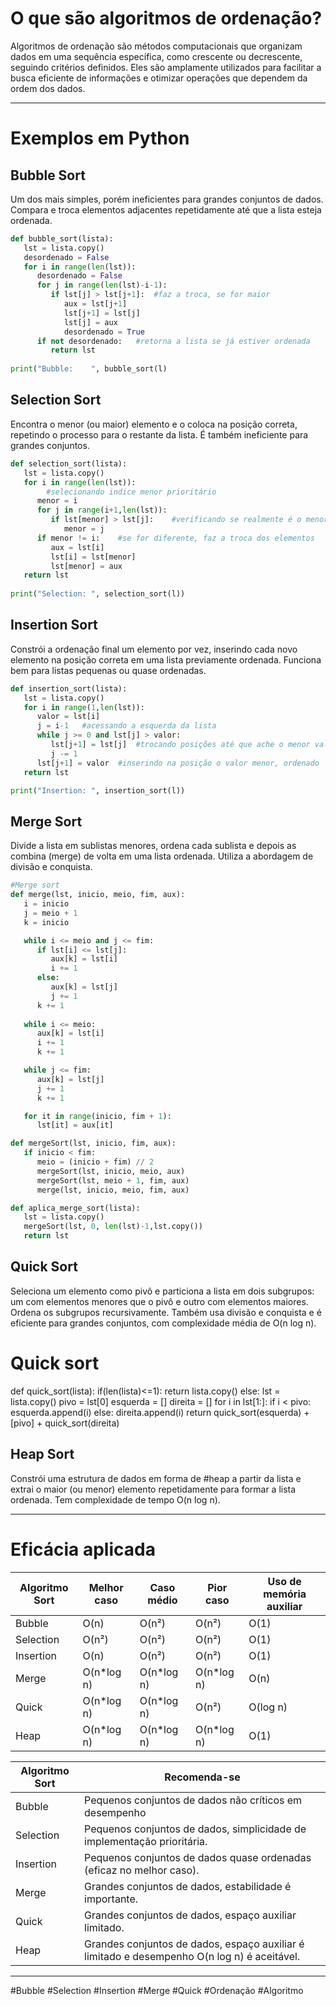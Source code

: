 # O que são algoritmos de ordenação?
Algoritmos de ordenação são métodos computacionais que organizam dados em uma sequência específica, como crescente ou decrescente, seguindo critérios definidos. Eles são amplamente utilizados para facilitar a busca eficiente de informações e otimizar operações que dependem da ordem dos dados.

---
# Exemplos em Python
## Bubble Sort
Um dos mais simples, porém ineficientes para grandes conjuntos de dados. Compara e troca elementos adjacentes repetidamente até que a lista esteja ordenada.
```python
def bubble_sort(lista):
   lst = lista.copy()
   desordenado = False
   for i in range(len(lst)):
      desordenado = False
      for j in range(len(lst)-i-1):
         if lst[j] > lst[j+1]:	#faz a troca, se for maior
            aux = lst[j+1]
            lst[j+1] = lst[j]
            lst[j] = aux
            desordenado = True
      if not desordenado:	#retorna a lista se já estiver ordenada
         return lst
	
print("Bubble:    ", bubble_sort(l)
```

## Selection Sort
Encontra o menor (ou maior) elemento e o coloca na posição correta, repetindo o processo para o restante da lista. É também ineficiente para grandes conjuntos.
```python
def selection_sort(lista):
   lst = lista.copy()
   for i in range(len(lst)):
		#selecionando indice menor prioritário
      menor = i
      for j in range(i+1,len(lst)):
         if lst[menor] > lst[j]:	#verificando se realmente é o menor, senão, troca-o
            menor = j
      if menor != i:	#se for diferente, faz a troca dos elementos
         aux = lst[i]
         lst[i] = lst[menor]
         lst[menor] = aux
   return lst
		
print("Selection: ", selection_sort(l))	
```

## Insertion Sort
Constrói a ordenação final um elemento por vez, inserindo cada novo elemento na posição correta em uma lista previamente ordenada. Funciona bem para listas pequenas ou quase ordenadas.
```python
def insertion_sort(lista):
   lst = lista.copy()
   for i in range(1,len(lst)):
      valor = lst[i]
      j = i-1	#acessando a esquerda da lista
      while j >= 0 and lst[j] > valor:
         lst[j+1] = lst[j]	#trocando posições até que ache o menor valor
         j -= 1
      lst[j+1] = valor	#inserindo na posição o valor menor, ordenado
   return lst

print("Insertion: ", insertion_sort(l))
```

## Merge Sort
Divide a lista em sublistas menores, ordena cada sublista e depois as combina (merge) de volta em uma lista ordenada. Utiliza a abordagem de divisão e conquista.
```python
#Merge sort
def merge(lst, inicio, meio, fim, aux):
   i = inicio
   j = meio + 1
   k = inicio

   while i <= meio and j <= fim:
      if lst[i] <= lst[j]:
         aux[k] = lst[i]
         i += 1
      else:
         aux[k] = lst[j]
         j += 1
      k += 1
   
   while i <= meio:
      aux[k] = lst[i]
      i += 1
      k += 1

   while j <= fim:
      aux[k] = lst[j]
      j += 1
      k += 1

   for it in range(inicio, fim + 1):
      lst[it] = aux[it]

def mergeSort(lst, inicio, fim, aux):
   if inicio < fim:
      meio = (inicio + fim) // 2
      mergeSort(lst, inicio, meio, aux)
      mergeSort(lst, meio + 1, fim, aux)
      merge(lst, inicio, meio, fim, aux)

def aplica_merge_sort(lista):
   lst = lista.copy()
   mergeSort(lst, 0, len(lst)-1,lst.copy())
   return lst
```
## Quick Sort
Seleciona um elemento como pivô e particiona a lista em dois subgrupos: um com elementos menores que o pivô e outro com elementos maiores. Ordena os subgrupos recursivamente. Também usa divisão e conquista e é eficiente para grandes conjuntos, com complexidade média de O(n log n).

# Quick sort
def quick_sort(lista):
   if(len(lista)<=1):
      return lista.copy()
   else:
      lst = lista.copy()
      pivo = lst[0]
      esquerda = []
      direita = []
      for i in lst[1:]:
         if i < pivo:
            esquerda.append(i)
         else:
            direita.append(i)
      return quick_sort(esquerda) + [pivo] + quick_sort(direita)
	
## Heap Sort
Constrói uma estrutura de dados em forma de #heap a partir da lista e extrai o maior (ou menor) elemento repetidamente para formar a lista ordenada. Tem complexidade de tempo O(n log n).

---
# Eficácia aplicada

| Algoritmo Sort | Melhor caso | Caso médio | Pior caso  | Uso de memória auxiliar |
| -------------- | ----------- | ---------- | ---------- | ----------------------- |
| Bubble         | O(n)        | O(n²)      | O(n²)      | O(1)                    |
| Selection      | O(n²)       | O(n²)      | O(n²)      | O(1)                    |
| Insertion      | O(n)        | O(n²)      | O(n²)      | O(1)                    |
| Merge          | O(n*log n)  | O(n*log n) | O(n*log n) | O(n)                    |
| Quick          | O(n*log n)  | O(n*log n) | O(n²)      | O(log n)                |
| Heap           | O(n*log n)  | O(n*log n) | O(n*log n) | O(1)                    |

| Algoritmo Sort | Recomenda-se                                                                                |
| -------------- | ------------------------------------------------------------------------------------------- |
| Bubble         | Pequenos conjuntos de dados não críticos em desempenho                                      |
| Selection      | Pequenos conjuntos de dados, simplicidade de implementação prioritária.                     |
| Insertion      | Pequenos conjuntos de dados quase ordenadas (eficaz no melhor caso).                        |
| Merge          | Grandes conjuntos de dados, estabilidade é importante.                                      |
| Quick          | Grandes conjuntos de dados, espaço auxiliar limitado.                                       |
| Heap           | Grandes conjuntos de dados, espaço auxiliar é limitado e desempenho O(n log n) é aceitável. |


---
#Bubble #Selection #Insertion #Merge #Quick #Ordenação #Algoritmo